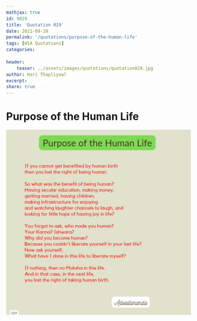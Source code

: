 ```yaml
---
mathjax: true
id: 9029
title: 'Quotation 029'
date: 2021-09-28
permalink: '/quotations/purpose-of-the-human-life'
tags: [WIA Quotations] 
categories: 

header:
    teaser: ../assets/images/quotations/quotation029.jpg
author: Hari Thapliyaal 
excerpt:
share: true 
---
```


# Purpose of the Human Life

![Purpose of the Human Life](../assets/images/quotations/quotation029.jpg)
